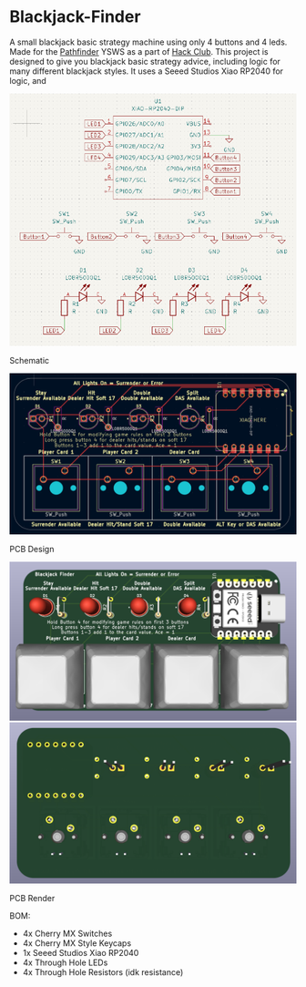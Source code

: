 # Blackjack-Finder
A small blackjack basic strategy machine using only 4 buttons and 4 leds. Made for the [Pathfinder](https://pathfinder.hackclub.com) YSWS as a part of [Hack Club](https://hackclub.com/). This project is designed to give you blackjack basic strategy advice, including logic for many different blackjack styles. It uses a Seeed Studios Xiao RP2040 for logic, and 

<img src="https://github.com/destroyer796/Blackjack-Finder/blob/main/Images/BlackjackFinderSchematic.PNG">

Schematic

<img src="https://github.com/destroyer796/Blackjack-Finder/blob/main/Images/BlackjackFinderPCB.PNG">

PCB Design

<img src="https://github.com/destroyer796/Blackjack-Finder/blob/main/Images/BlackjackFinderFront.PNG">
<img src="https://github.com/destroyer796/Blackjack-Finder/blob/main/Images/BlackjackFinderBack.PNG">

PCB Render

BOM:
 - 4x Cherry MX Switches
 - 4x Cherry MX Style Keycaps
 - 1x Seeed Studios Xiao RP2040
 - 4x Through Hole LEDs
 - 4x Through Hole Resistors (idk resistance)
